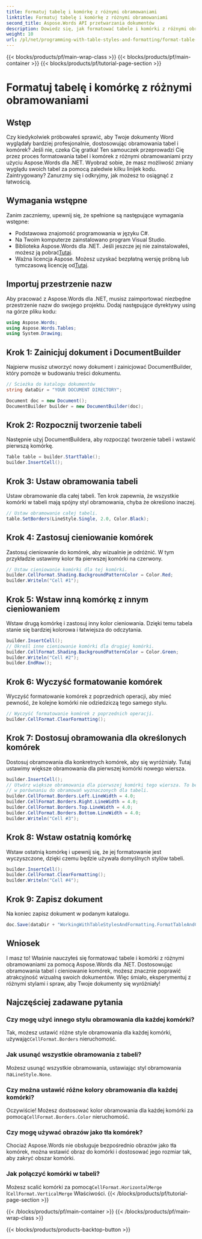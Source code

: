 ```yaml
---
title: Formatuj tabelę i komórkę z różnymi obramowaniami
linktitle: Formatuj tabelę i komórkę z różnymi obramowaniami
second_title: Aspose.Words API przetwarzania dokumentów
description: Dowiedz się, jak formatować tabele i komórki z różnymi obramowaniami za pomocą Aspose.Words dla .NET. Ulepsz swoje dokumenty Word, stosując niestandardowe style tabel i cieniowanie komórek.
weight: 10
url: /pl/net/programming-with-table-styles-and-formatting/format-table-and-cell-with-different-borders/
---
```


{{< blocks/products/pf/main-wrap-class >}}
{{< blocks/products/pf/main-container >}}
{{< blocks/products/pf/tutorial-page-section >}}

# Formatuj tabelę i komórkę z różnymi obramowaniami

## Wstęp

Czy kiedykolwiek próbowałeś sprawić, aby Twoje dokumenty Word wyglądały bardziej profesjonalnie, dostosowując obramowania tabel i komórek? Jeśli nie, czeka Cię gratka! Ten samouczek przeprowadzi Cię przez proces formatowania tabel i komórek z różnymi obramowaniami przy użyciu Aspose.Words dla .NET. Wyobraź sobie, że masz możliwość zmiany wyglądu swoich tabel za pomocą zaledwie kilku linijek kodu. Zaintrygowany? Zanurzmy się i odkryjmy, jak możesz to osiągnąć z łatwością.

## Wymagania wstępne

Zanim zaczniemy, upewnij się, że spełnione są następujące wymagania wstępne:
- Podstawowa znajomość programowania w języku C#.
- Na Twoim komputerze zainstalowano program Visual Studio.
-  Biblioteka Aspose.Words dla .NET. Jeśli jeszcze jej nie zainstalowałeś, możesz ją pobrać[Tutaj](https://releases.aspose.com/words/net/).
-  Ważna licencja Aspose. Możesz uzyskać bezpłatną wersję próbną lub tymczasową licencję od[Tutaj](https://purchase.aspose.com/temporary-license/).

## Importuj przestrzenie nazw

Aby pracować z Aspose.Words dla .NET, musisz zaimportować niezbędne przestrzenie nazw do swojego projektu. Dodaj następujące dyrektywy using na górze pliku kodu:

```csharp
using Aspose.Words;
using Aspose.Words.Tables;
using System.Drawing;
```

## Krok 1: Zainicjuj dokument i DocumentBuilder

Najpierw musisz utworzyć nowy dokument i zainicjować DocumentBuilder, który pomoże w budowaniu treści dokumentu. 

```csharp
// Ścieżka do katalogu dokumentów
string dataDir = "YOUR DOCUMENT DIRECTORY";

Document doc = new Document();
DocumentBuilder builder = new DocumentBuilder(doc);
```

## Krok 2: Rozpocznij tworzenie tabeli

Następnie użyj DocumentBuildera, aby rozpocząć tworzenie tabeli i wstawić pierwszą komórkę.

```csharp
Table table = builder.StartTable();
builder.InsertCell();
```

## Krok 3: Ustaw obramowania tabeli

Ustaw obramowanie dla całej tabeli. Ten krok zapewnia, że wszystkie komórki w tabeli mają spójny styl obramowania, chyba że określono inaczej.

```csharp
// Ustaw obramowanie całej tabeli.
table.SetBorders(LineStyle.Single, 2.0, Color.Black);
```

## Krok 4: Zastosuj cieniowanie komórek

Zastosuj cieniowanie do komórek, aby wizualnie je odróżnić. W tym przykładzie ustawimy kolor tła pierwszej komórki na czerwony.


```csharp
// Ustaw cieniowanie komórki dla tej komórki.
builder.CellFormat.Shading.BackgroundPatternColor = Color.Red;
builder.Writeln("Cell #1");
```

## Krok 5: Wstaw inną komórkę z innym cieniowaniem

Wstaw drugą komórkę i zastosuj inny kolor cieniowania. Dzięki temu tabela stanie się bardziej kolorowa i łatwiejsza do odczytania.

```csharp
builder.InsertCell();
// Określ inne cieniowanie komórki dla drugiej komórki.
builder.CellFormat.Shading.BackgroundPatternColor = Color.Green;
builder.Writeln("Cell #2");
builder.EndRow();
```

## Krok 6: Wyczyść formatowanie komórek

Wyczyść formatowanie komórek z poprzednich operacji, aby mieć pewność, że kolejne komórki nie odziedziczą tego samego stylu.


```csharp
// Wyczyść formatowanie komórek z poprzednich operacji.
builder.CellFormat.ClearFormatting();
```

## Krok 7: Dostosuj obramowania dla określonych komórek

Dostosuj obramowania dla konkretnych komórek, aby się wyróżniały. Tutaj ustawimy większe obramowania dla pierwszej komórki nowego wiersza.

```csharp
builder.InsertCell();
// Utwórz większe obramowania dla pierwszej komórki tego wiersza. To będzie inne
// w porównaniu do obramowań wyznaczonych dla tabeli.
builder.CellFormat.Borders.Left.LineWidth = 4.0;
builder.CellFormat.Borders.Right.LineWidth = 4.0;
builder.CellFormat.Borders.Top.LineWidth = 4.0;
builder.CellFormat.Borders.Bottom.LineWidth = 4.0;
builder.Writeln("Cell #3");
```

## Krok 8: Wstaw ostatnią komórkę

Wstaw ostatnią komórkę i upewnij się, że jej formatowanie jest wyczyszczone, dzięki czemu będzie używała domyślnych stylów tabeli.

```csharp
builder.InsertCell();
builder.CellFormat.ClearFormatting();
builder.Writeln("Cell #4");
```

## Krok 9: Zapisz dokument

Na koniec zapisz dokument w podanym katalogu.

```csharp
doc.Save(dataDir + "WorkingWithTableStylesAndFormatting.FormatTableAndCellWithDifferentBorders.docx");
```

## Wniosek

I masz to! Właśnie nauczyłeś się formatować tabele i komórki z różnymi obramowaniami za pomocą Aspose.Words dla .NET. Dostosowując obramowania tabel i cieniowanie komórek, możesz znacznie poprawić atrakcyjność wizualną swoich dokumentów. Więc śmiało, eksperymentuj z różnymi stylami i spraw, aby Twoje dokumenty się wyróżniały!

## Najczęściej zadawane pytania

### Czy mogę użyć innego stylu obramowania dla każdej komórki?
 Tak, możesz ustawić różne style obramowania dla każdej komórki, używając`CellFormat.Borders` nieruchomość.

### Jak usunąć wszystkie obramowania z tabeli?
 Możesz usunąć wszystkie obramowania, ustawiając styl obramowania na`LineStyle.None`.

### Czy można ustawić różne kolory obramowania dla każdej komórki?
 Oczywiście! Możesz dostosować kolor obramowania dla każdej komórki za pomocą`CellFormat.Borders.Color` nieruchomość.

### Czy mogę używać obrazów jako tła komórek?
Chociaż Aspose.Words nie obsługuje bezpośrednio obrazów jako tła komórek, można wstawić obraz do komórki i dostosować jego rozmiar tak, aby zakryć obszar komórki.

### Jak połączyć komórki w tabeli?
 Możesz scalić komórki za pomocą`CellFormat.HorizontalMerge` I`CellFormat.VerticalMerge` Właściwości.
{{< /blocks/products/pf/tutorial-page-section >}}

{{< /blocks/products/pf/main-container >}}
{{< /blocks/products/pf/main-wrap-class >}}

{{< blocks/products/products-backtop-button >}}

